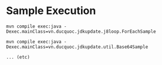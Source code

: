 Sample Execution
=== 

```
mvn compile exec:java -Dexec.mainClass=vn.ducquoc.jdkupdate.j8loop.ForEachSample

mvn compile exec:java -Dexec.mainClass=vn.ducquoc.jdkupdate.util.Base64Sample

... (etc)
```
